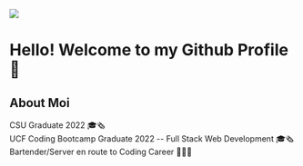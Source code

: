 ![](https://media.giphy.com/media/DOmoqqHVkhLos/giphy.gif)

# Hello! Welcome to my Github Profile 👋 


  
About Moi
---
CSU Graduate 2022 🎓🗞 <br>
UCF Coding Bootcamp Graduate 2022 -- Full Stack Web Development 🎓🗞 <br>
Bartender/Server en route to Coding Career 👩🏽‍💻 <br>

